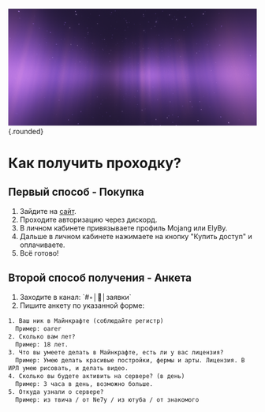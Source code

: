![whatiscontenttime](../public/assets/img/2.png){.rounded}

# Как получить проходку?

## Первый способ - Покупка

1. Зайдите на [сайт](https://content-time.fun/).
2. Проходите авторизацию через дискорд.
3. В личном кабинете привязываете профиль Mojang или ElyBy.
4. Дальше в личном кабинете нажимаете на кнопку "Купить доступ" и оплачиваете.
5. Всё готово!

## Второй способ получения - Анкета

1. Заходите в канал: \`#◦│:gem:│заявки\`
2. Пишите анкету по указанной форме:

```
1. Ваш ник в Майнкрафте (соблюдайте регистр)
  Пример: oarer
2. Сколько вам лет?
  Пример: 18 лет.
3. Что вы умеете делать в Майнкрафте, есть ли у вас лицензия?
  Пример: Умею делать красивые постройки, фермы и арты. Лицензия. В ИРЛ умею рисовать, и делать видео.
4. Сколько вы будете активить на сервере? (в день)
  Пример: 3 часа в день, возможно больше. 
5. Откуда узнали о сервере?
  Пример: из твича / от Ne7y / из ютуба / от знакомого
```
